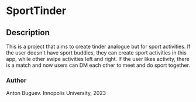 # SportTinder

## Description
This is a project that aims to create tinder analogue but for sport activities. If the user doesn't have sport buddies, they can create sport activities in this app, while other swipe activities left and right. If the user likes activity, there is a match and now users can DM each other to meet and do sport together.

### Author
Anton Buguev. Innopolis University, 2023